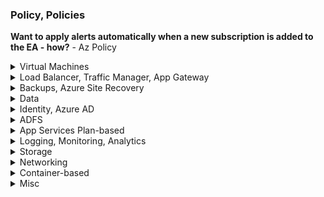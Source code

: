 ### Policy, Policies

**Want to apply alerts automatically when a new subscription is added to the EA - how?** - Az Policy

<details>
   <summary>Virtual Machines</summary>
   
**How to visualize the different processes running on VMs?** - Azure Services Map

**How to collect Windows Security logs and store for x years?** - Azure Log Analytics Agent but also Diagnostics Agent
   
**How to collect Windows Performance counters?** - Azure Log Analytics Agent

**Have a registered .NET app installed on VM and want it to authenticate to Azure resources using VM Managed Service identity - how?**
- Have it use the *Azure Instance Metadata Service Identity* to generate the request token

**Low priority nodes**
- Become unavailable if Azure does not have enough capacity

**What VM types are not supported/allowed by Azure Batch Jobs?**
- A series
- Burstable

## HPC

**Which SKUs?** - H and N

**What is RDMA?** - remote direct memory access
- Requires InfiniBand networking
- low latency, high bandwidth 
- Also requires SR-IOV
   
## Accelerated Networking   

**Need network optimized compute - what?** - D, F, E, L, M support Accelerated Networking   
   
**Accelerated networking - what is it?** - reduces latency, jitter, and CPU utilization

**What settings do you need to enable?** - Single Root I/O Virtualization (SR-IOV)

</details>   


<details>
   <summary>Load Balancer, Traffic Manager, App Gateway </summary>
   
**Need SSL offloading** - App Gateway; Load Balancer does not support   

**Region failure - protect web app cheapest way?** - Traffic Manager
   
</details>   

<details>
   <summary>Backups, Azure Site Recovery </summary>
   
- **Does not protect against region failure**
- **2 hour RTO, 1 day RPO**

## RPO options

https://docs.microsoft.com/en-us/azure/site-recovery/site-recovery-failover

#### Recovery Point options - RTO, RPO

- **Latest** - use the latest point. Lowest RPO but higher RTO since Azure has to process the logs to generate a recovery point prior to the restore. 

- **Latest processed** - Lowest RTO. Tells Azure "Just use the most recent recovery point you've already created rather than go through the expensive route of scanning the logs for potentially newer recovery points"

- **Latest app-consistent** - ail VMs over to the latest application consistent recovery point that's been processed by Site Recovery.

- **Latest multi-VM processed** - VMs that are part of a replication group failover to the latest common multi-VM consistent recovery point. Other virtual machines fail over to their latest processed recovery point. This option is only for recovery plans that have at least one VM with multi-VM consistency enabled.

- **Latest multi-VM app-consistent**


**Fastest RTO for a VM?** - ARS

**RPO for ASR?** 
- VMs - 1 day
- Database backups: 15 minutes

**RPO for Azure Backup?**
- 1 day

**Want long term retention of backups - how?** - Set `Long term retention` in Azure Backup

**After a restore, want a custom script to run - how?** - Azure Automation Runbooks (https://docs.microsoft.com/en-us/azure/site-recovery/site-recovery-runbook-automation)

**Where to define custom scripts to run?** - In ASR, customize *Recovery plan*

**Diff. b/w Azure Backup and Azure Site Recovery?** 
- ASR use cases:
   - Business continuity and disaster recovery
   - Want to replicate VM configuration and data to Azure or to another datacenter
- Azure Backup - more granular

</details>   

<details>
   <summary>Data </summary>

## Azure Data Factory

**Need to copy 500GB of files to Azure - how?**
- Import/Export
- ADF

**Azure Data Factory - need to copy files from on-prem into Azure Blob storage. How?**
- Install the *Integration Runtime*
   
**Synapse - "petabytes of data and complex queries"**

## Cosmos DB
- 99.99% SLA
- Crazy fast read/write even worldwide (<10ms read, <15ms write for worldwide)
- Can authenticate apps using Managed Service Identity

## Azure SQL

**Where to send Azure SQL Database audit data?** - Log Analytics, Event Hub, or a Storage Account

**Company has SQL licenses already - should they migrate to a fixed-size DTU or vCore Azure SQL database?** - vCore   
   
**MSFT recommended way to migrate database to Azure?** - old way was BACPAC uploaded to Azure BLOB storage   

#### Backups and retention

**Which editions allow long term retention?**
- All except SQL DW

**Want long term retention of Azure SQL Database backups?** 
- https://docs.microsoft.com/en-us/azure/azure-sql/database/long-term-retention-overview
- Full backups taken automatically
- Long Term Retention copies these to different blobs for long term storage
- LTR policy has 4 settings:
      - Weekly backup retention (W) - one backup every week will be copied to the long-term storage
      - Monthly backup retention (M) - first backup of each month will be copied to the long-term storage
      - Yearly backup retention (Y) - one backup during the week specified by WeekOfYear will be copied to the long-term storage
      - Week of year (WeekOfYear) - only used w Y

**What are the default retentions?**
- Basic - 7 days
- Standard - 35 days
- Premium - 35 days
- SQL DW - snapshots every 7 days

</details>   

<details>
   <summary>Identity, Azure AD </summary>
   
**AD DS - what can it do?** - domain join, group policy, LDAP, Kerberos, NTLM, fully compatible w Windows AD
   
**Azure AD Id. Protection vs. PIM?** - almost always going to be PIM
   
# Which SKUs support...   

**JIT?** - P1 and P2

**Time bound access?** - P2 (PIM)

**Custom groups?** - P1


# How to...

**P2 customer - Want to get alerts whenever roles are activated + provide JIT access** - PIM

**P2 customer - ability to conduct access reviews** - PIM

**MFA for risky sign ins?** - P2 (PIM)





**
</details>   

<details>
   <summary>ADFS </summary>
# ADFS
   
**Can you authenticate on-prem users to AAD using ADFS?** - Yes
   
**How to monitor - ADFS?** - Active Direction Federation Services Health Check in Log Analytics

**How to monitor - WAP?** - Azure AD Connect Health
   
</details>   

<details>
   <summary>App Services Plan-based</summary>

**Want to run image processing app 1x per hour but not get charged when compute is not running - how?**
- Azure Functions
- Azure Web Jobs
- Azure Logic App **with recurring trigger** - if that's not in reqs, the answer is "No" for these

</details>   

<details>
   <summary> Logging, Monitoring, Analytics </summary>
   
### Log Analytics vs. Azure Monitor - which one?

- Metrics on Azure infrastructure? AzMon
- Status on functionality within Azure infrastructure? AzMon (which is which Service Health lives)
- Notice of security advisories? AzMon, within Service Health

**Microsoft Monitoring Agent = Log Analytics Agent**

**Want to monitor on-prem VMs in Azure - how?** - Install Microsoft Monitoring Agent

**Max retention you can set for raw data points?** - 730 days

**How to monitor traffic to VM from outside?** - Traffic Analytics

**Want report showing all "write" activity - how?** - Activity Log

**Give ability to view resource usage and performance data only?** - Log Analytics

**Give ability to visualize relationships between application components** - App Insights

</details>   

<details>
   <summary>Storage</summary>
   
**StorSimple - uses Azure Storage Blob account to copy snapshots of the data**
   
**Table storage - SLA?** - 99.99%

**Table storage - speed?** - Fast.

**How to rehydrate archive tier BLOB data?**
- Change tier to hot or cool
- May take 15 hours for large blobs; lots of small blobs may take longer

**Want to use SMB file share on Windows 2016 - what performance tier?** - Standard only; Premium only allows BLOBs

</details>   

<details>
   <summary>Networking</summary>

## ExpressRoute 

**NYC, LA offices. 2 vnets - East US, West US. Offices have ER to 1 vnet.**
- If vnet in West US goes down, how to route LA users to the East US vnet? BGP
- HSRP, VRRP - always wrong as they are not supported in ER/high avail. Answer is always BGP

**ExpressRoute and poor VM network perf - how to monitor?** - Network Watcher w IP Flow Verify
- ExpressRoute = Network Watcher
- Log Analytics can monitor NSG flow logs but not ER
   
**On-prem - all traffic to Azure subnet must flow through virtual appliance. How?**
1. ExpressRoute
2. Route table w forced tunneling
   
**What offers redundant pair of cross connections?** ExpressRoute (acc. to Udemy)   
   
## VPN Gateways
-  - only VpnGw1+ support active-active gateways
- Cannot have address in same address space as on prem
- Use /27 CIDR

**Can you create a vnet peering between Classic and Resource Manager vnets?** - Yes

**Can you create a vnet peering between Classic and Classic?** - No

# Scenario: Company has deployed apps to Azure VMs. Certificates for point-to-site VPN have been created by on-premise CA. How to set up P2S on each laptop?

- https://docs.microsoft.com/en-us/azure/vpn-gateway/vpn-gateway-certificates-point-to-site
- https://docs.microsoft.com/en-us/azure/vpn-gateway/point-to-site-how-to-vpn-client-install-azure-cert
- https://docs.microsoft.com/en-us/azure/vpn-gateway/vpn-gateway-howto-point-to-site-resource-manager-portal#installclientcert

**What goes in the Personal certificate store on each laptop?** - User certificate that has the private key
- \Current Users\Personal\Certificates

**What goes in the Computer Personal store on each laptop?** - User certificate that has the private key
- https://stackoverflow.com/questions/5671772/why-is-there-a-computer-personal-certificates-store-and-also-current-user-per
- \Computer\Personal\Certificates

**What goes in the Azure VPN Gateway?** - the root CA certificate that has the public key

</details>   

<details>
   <summary>Container-based</summary>

**Modernize legacy ASP/etc app that is frail - simplest way?** - Use ACR
</details>   

<details>
   <summary>Misc </summary>
   
**Large-scale parallel... high performance computing... HPC... intrinsically parallel... ** - Azure Batch Jobs   

**Region-specific services - must create in each region**
- Key Vault
- Load Balancer
- Application Gateway
- VM Scale Sets

**ITSM?** - yes. Using the ITSM Connector with:
- ServiceNow
- System Center Service Manager
- Provance
- Cherwell

With ITSMC, you can:
- Create work items in ITSM tool, based on your Azure alerts (metric alerts, Activity Log alerts and Log Analytics alerts)
- Optionally, you can sync your incident and change request data from your ITSM tool to an Azure Log Analytics workspace.

**Wire Data has been replaced by Service Map**
</details>   
